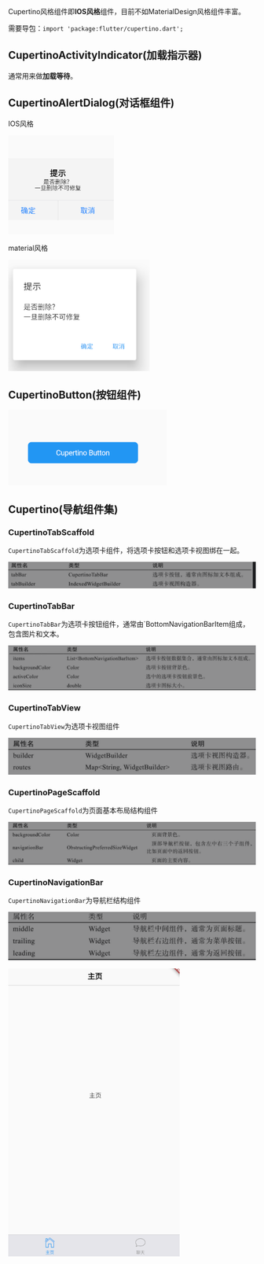 Cupertino风格组件即**IOS风格**组件，目前不如MaterialDesign风格组件丰富。

需要导包：`import 'package:flutter/cupertino.dart';`

## CupertinoActivityIndicator(加载指示器)

通常用来做**加载等待**。

## CupertinoAlertDialog(对话框组件)

IOS风格

![image-20200822174028618](风格组件-.assets/image-20200822174028618.png)

material风格

![image-20200822174206025](风格组件-.assets/image-20200822174206025-1598089342919.png)

## CupertinoButton(按钮组件)

![image-20200822175236717](风格组件-.assets/image-20200822175236717.png)

## Cupertino(导航组件集)

### CupertinoTabScaffold

`CupertinoTabScaffold`为选项卡组件，将选项卡按钮和选项卡视图绑在一起。

![image-20200822175905161](风格组件-.assets/image-20200822175905161.png)

### CupertinoTabBar

`CupertinoTabBar`为选项卡按钮组件，通常由`BottomNavigationBarItem组成，包含图片和文本。

![image-20200822180150594](风格组件-.assets/image-20200822180150594.png)

### CupertinoTabView

`CupertinoTabView`为选项卡视图组件

![image-20200822180313790](风格组件-.assets/image-20200822180313790.png)

### CupertinoPageScaffold

`CupertinoPageScaffold`为页面基本布局结构组件

![image-20200822180407901](风格组件-.assets/image-20200822180407901.png)

### CupertinoNavigationBar

`CupertinoNavigationBar`为导航栏结构组件

![image-20200822180501911](风格组件-.assets/image-20200822180501911.png)

![image-20200822182640504](风格组件-.assets/image-20200822182640504.png)